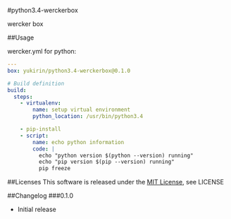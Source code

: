 #python3.4-werckerbox

wercker box

##Usage

wercker.yml for python:
    
```yaml
---
box: yukirin/python3.4-werckerbox@0.1.0

# Build definition
build:
  steps:
    - virtualenv:
        name: setup virtual environment
        python_location: /usr/bin/python3.4

    - pip-install
    - script:
        name: echo python information
        code: |
          echo "python version $(python --version) running"
          echo "pip version $(pip --version) running"
          pip freeze
```

##Licenses
This software is released under the [MIT License][MIT], see LICENSE

[MIT]: http://www.opensource.org/licenses/mit-license.php


##Changelog
###0.1.0
- Initial release

